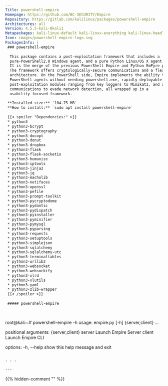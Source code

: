 ```yaml
---
Title: powershell-empire
Homepage: https://github.com/BC-SECURITY/Empire
Repository: https://gitlab.com/kalilinux/packages/powershell-empire
Architectures: all
Version: 4.5.5-kali-0kali1
Metapackages: kali-linux-default kali-linux-everything kali-linux-headless kali-linux-large 
Icon: images/powershell-empire-logo.svg
PackagesInfo: |
 ### powershell-empire
 
  This package contains a post-exploitation framework that includes a
  pure-PowerShell2.0 Windows agent, and a pure Python Linux/OS X agent.
  It is the merge of the previous PowerShell Empire and Python EmPyre projects.
  The framework offers cryptologically-secure communications and a flexible
  architecture. On the PowerShell side, Empire implements the ability to run
  PowerShell agents without needing powershell.exe, rapidly deployable
  post-exploitation modules ranging from key loggers to Mimikatz, and adaptable
  communications to evade network detection, all wrapped up in a
  usability-focused framework.
 
 **Installed size:** `104.75 MB`  
 **How to install:** `sudo apt install powershell-empire`  
 
 {{< spoiler "Dependencies:" >}}
 * python3
 * python3-bcrypt
 * python3-cryptography
 * python3-docopt
 * python3-donut
 * python3-dropbox
 * python3-flask
 * python3-flask-socketio
 * python3-humanize
 * python3-iptools
 * python3-jinja2
 * python3-jq
 * python3-macholib
 * python3-netifaces
 * python3-openssl
 * python3-pefile
 * python3-prompt-toolkit
 * python3-pycryptodome
 * python3-pydantic
 * python3-pydispatch
 * python3-pyinstaller
 * python3-pyminifier
 * python3-pymysql
 * python3-pyparsing
 * python3-requests
 * python3-setuptools
 * python3-simplejson
 * python3-sqlalchemy
 * python3-sqlalchemy-utc
 * python3-terminaltables
 * python3-urllib3
 * python3-websocket
 * python3-websockify
 * python3-xlrd
 * python3-xlutils
 * python3-yaml
 * python3-zlib-wrapper
 {{< /spoiler >}}
 
 ##### powershell-empire
 
 
 ```
 root@kali:~# powershell-empire -h
 usage: empire.py [-h] {server,client} ...
 
 positional arguments:
   {server,client}
     server         Launch Empire Server
     client         Launch Empire CLI
 
 options:
   -h, --help       show this help message and exit
 ```
 
 - - -
 
---
```

{{% hidden-comment "<!--Do not edit anything above this line-->" %}}
